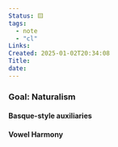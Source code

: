 ```yaml
---
Status: 🟨
tags:
  - note
  - "cl"
Links: 
Created: 2025-01-02T20:34:08
Title: 
date:
---
```

### Goal: Naturalism
#### Basque-style auxiliaries
#### Vowel Harmony
